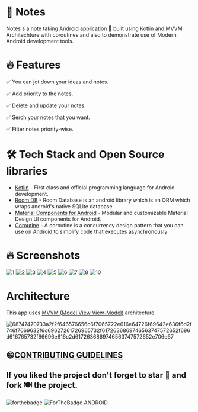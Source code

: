 # 📔 Notes
Notes s a note taking Android application 📱 built using Kotlin and MVVM Architechture with coroutines and also to demonstrate use of Modern Android development tools.


# 🔥 Features

✅ You can jot down your ideas and notes.

✅ Add priority to the notes.

✅ Delete and update your notes.

✅ Serch your notes that you want.

✅ Filter notes priority-wise.

# 🛠 Tech Stack and Open Source libraries 
- [Kotlin](https://kotlinlang.org/docs/android-overview.html) - First class and official programming language for Android development.
- [Room DB](https://developer.android.com/training/data-storage/room) - Room Database is an android library which is an ORM which wraps android's native SQLite database
- [Material Components for Android](https://material.io/components) - Modular and customizable Material Design UI components for Android.
- [Coroutine](https://developer.android.com/kotlin/coroutines#:~:text=A%20coroutine%20is%20a%20concurrency,established%20concepts%20from%20other%20languages.) - A coroutine is a concurrency design pattern that you can use on Android to simplify code that executes asynchronously

# 🔥 Screenshots

![1](https://user-images.githubusercontent.com/103168212/198641511-0a014315-fe88-42a3-9cfa-4e6874cf842f.png)
![2](https://user-images.githubusercontent.com/103168212/198639424-627d962d-b721-41d2-8acf-c88aa98d0677.png)
![3](https://user-images.githubusercontent.com/103168212/198639431-6ac23ff0-5c3a-4cc2-b4ed-8bd9d537628b.png)
![4](https://user-images.githubusercontent.com/103168212/198648788-7d12619e-ad54-4d68-b373-4cd9867b10b6.png)
![5](https://user-images.githubusercontent.com/103168212/198639443-0c44e63b-0abf-4887-a74b-7b416d9e339d.png)
![6](https://user-images.githubusercontent.com/103168212/198653817-0197a43b-28d8-4fef-adc2-7b460012ec28.png)
![7](https://user-images.githubusercontent.com/103168212/198653777-26fc8230-e6e4-4038-81cb-be8296d47b9b.png)
![8](https://user-images.githubusercontent.com/103168212/198653793-2e51cab4-7aa1-431b-a7b5-3bdc67c006bb.png)
![10](https://user-images.githubusercontent.com/103168212/198653804-e4b728ea-4a8e-4a06-ac6e-5ee10ce32bda.png)





# Architecture

This app uses [MVVM (Model View View-Model)](https://developer.android.com/topic/architecture#recommended-app-arch) architecture.

![68747470733a2f2f646576656c6f7065722e616e64726f69642e636f6d2f746f7069632f6c69627261726965732f6172636869746563747572652f696d616765732f66696e616c2d6172636869746563747572652e706e67](https://user-images.githubusercontent.com/80090908/194612432-65ddf3e4-9322-4f05-9a93-39c83d5f81a2.png)

## 😄[CONTRIBUTING GUIDELINES](https://github.com/HawkItzme/KeepIt/blob/ContriBranch/Contribution.md)



## If you liked the project don't forget to star 🌟 and fork 🍽 the project.


![forthebadge](https://forthebadge.com/images/badges/built-with-love.svg)
![ForTheBadge ANDROID](https://forthebadge.com/images/badges/built-for-android.svg)
